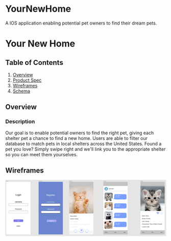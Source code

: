 # YourNewHome
A IOS application enabling potential pet owners to find their dream pets.

# Your New Home

## Table of Contents
1. [Overview](#Overview)
1. [Product Spec](#Product-Spec)
1. [Wireframes](#Wireframes)
2. [Schema](#Schema)

## Overview
### Description
Our goal is to enable potential owners to find the right pet, giving each shelter pet a chance to find a new home. Users are able to filter our database to match pets in local shelters across the United States. Found a pet you love? Simply swipe right and we'll link you to the appropriate shelter so you can meet them yourselves.

## Wireframes

![Demo](https://github.com/jhong97/YourNewHome/blob/master/Demo/wireframes.png)
